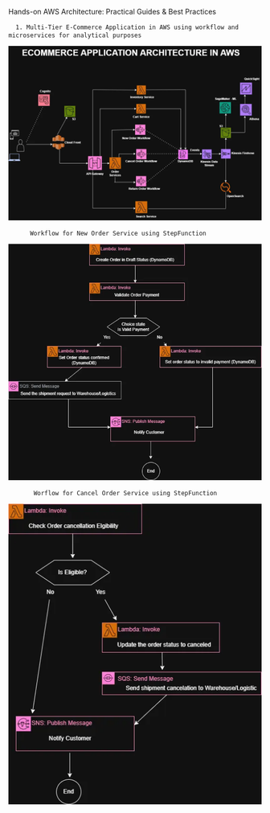 Hands-on AWS Architecture: Practical Guides & Best Practices


      1. Multi-Tier E-Commerce Application in AWS using workflow and microservices for analytical purposes
 ![ Multi-tier e-Commerce Architecture](https://raw.githubusercontent.com/Vaitheeswari05/AWS/refs/heads/master/e-Commerce_Archietecture.webp)

          Workflow for New Order Service using StepFunction
![New Order Service - StepFunction](https://raw.githubusercontent.com/Vaitheeswari05/AWS/refs/heads/master/NewOrder_Service.webp)

           Worflow for Cancel Order Service using StepFunction
![CancelOrder_Service](https://raw.githubusercontent.com/Vaitheeswari05/AWS/refs/heads/master/CancelOrder_Service.webp)

